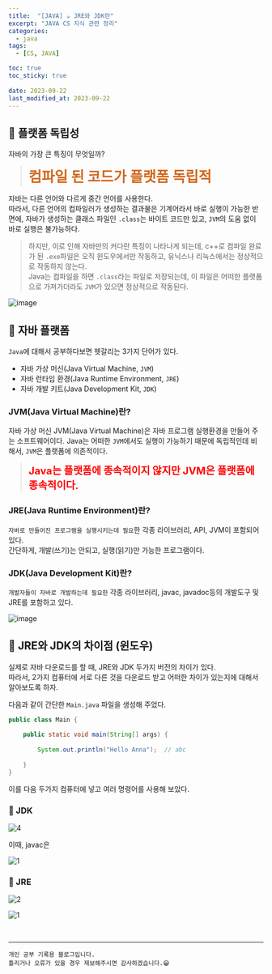 ```yaml
---
title:  "[JAVA] ☕ JRE와 JDK란"
excerpt: "JAVA CS 지식 관련 정리"
categories:
  - java
tags:
  - [CS, JAVA]

toc: true
toc_sticky: true
 
date: 2023-09-22
last_modified_at: 2023-09-22
---
```


## 📖 플랫폼 독립성

자바의 가장 큰 특징이 무엇일까?

> <b><span style="color:chocolate;font-size:200%;bold">컴파일 된 코드가 플랫폼 독립적</span></b>  

자바는 다른 언어와 다르게 중간 언어를 사용한다.  
따라서, 다른 언어의 컴파일러가 생성하는 결과물은 기계어라서 바로 실행이 가능한 반면에, 자바가 생성하는 클래스 파일인 `.class`는 바이트 코드만 있고, `JVM`의 도움 없이 바로 실행은 불가능하다.  

>하지만, 이로 인해 자바만의 커다란 특징이 나타나게 되는데, c++로 컴파일 완료가 된 `.exe`파일은 오직 윈도우에서만 작동하고, 유닉스나 리눅스에서는 정상적으로 작동하지 않는다.  
Java는 컴파일을 하면 `.class`라는 파일로 저장되는데, 이 파일은 어떠한 플랫폼으로 가져가더라도 `JVM`가 있으면 정상적으로 작동된다. 

![image](https://github.com/yyechan0602/yyechan0602.github.io/assets/37824506/ccab37b8-3a78-44cf-9367-0a7cbd8d7cfb)


## 📖 자바 플랫폼

`Java`에 대해서 공부하다보면 헷갈리는 3가지 단어가 있다.  
 - 자바 가상 머신(Java Virtual Machine, `JVM`)
 - 자바 런타임 환경(Java Runtime Environment, `JRE`)
 - 자바 개발 키트(Java Development Kit, `JDK`)

### JVM(Java Virtual Machine)란?

자바 가상 머신 JVM(Java Virtual Machine)은 자바 프로그램 실행환경을 만들어 주는 소프트웨어이다.
Java는 어떠한 `JVM`에서도 실행이 가능하기 때문에 독립적인데 비해서, `JVM`은 플랫폼에 의존적이다.

><b><span style="color:red;font-size:20;bold">Java는 플랫폼에 종속적이지 않지만 JVM은 플랫폼에 종속적이다.</span></b>  

### JRE(Java Runtime Environment)란?

`자바로 만들어진 프로그램을 실행시키는데 필요`한 각종 라이브러리, API, JVM이 포함되어 있다.  
간단하게, 개발(쓰기)는 안되고, 실행(읽기)만 가능한 프로그램이다.

### JDK(Java Development Kit)란?

`개발자들이 자바로 개발하는데 필요한` 각종 라이브러리, javac, javadoc등의 개발도구 및 JRE를 포함하고 있다.

![image](https://github.com/yyechan0602/yyechan0602.github.io/assets/37824506/9fccf635-45d0-4b57-ac1e-5575d8153610)  

## 📖 JRE와 JDK의 차이점 (윈도우)

실제로 자바 다운로드를 할 때, JRE와 JDK 두가지 버전의 차이가 있다.  
따라서, 2가지 컴퓨터에 서로 다른 것을 다운로드 받고 어떠한 차이가 있는지에 대해서 알아보도록 하자.  

다음과 같이 간단한 `Main.java` 파일을 생성해 주었다.

```java
public class Main {
 
	public static void main(String[] args) {
		
		System.out.println("Hello Anna");  // abc
		
	}	
}
```

이를 다음 두가지 컴퓨터에 넣고 여러 명령어를 사용해 보았다.

### 🍄 JDK  

![4](https://github.com/yyechan0602/yyechan0602.github.io/assets/37824506/94dc63ab-6046-4ebd-a643-70a868394e38)

이때, javac은 

![1](https://github.com/yyechan0602/yyechan0602.github.io/assets/37824506/a177e018-5634-4110-9159-f1844ae441c2)

### 🍄 JRE  

![2](https://github.com/yyechan0602/yyechan0602.github.io/assets/37824506/82ff0128-3e42-4295-bda3-c6055683561b)

![1](https://github.com/yyechan0602/yyechan0602.github.io/assets/37824506/47304275-f057-43b4-b6cc-486c51ff8ae0)




<br>


***
    개인 공부 기록용 블로그입니다.
    틀리거나 오류가 있을 경우 제보해주시면 감사하겠습니다.😁